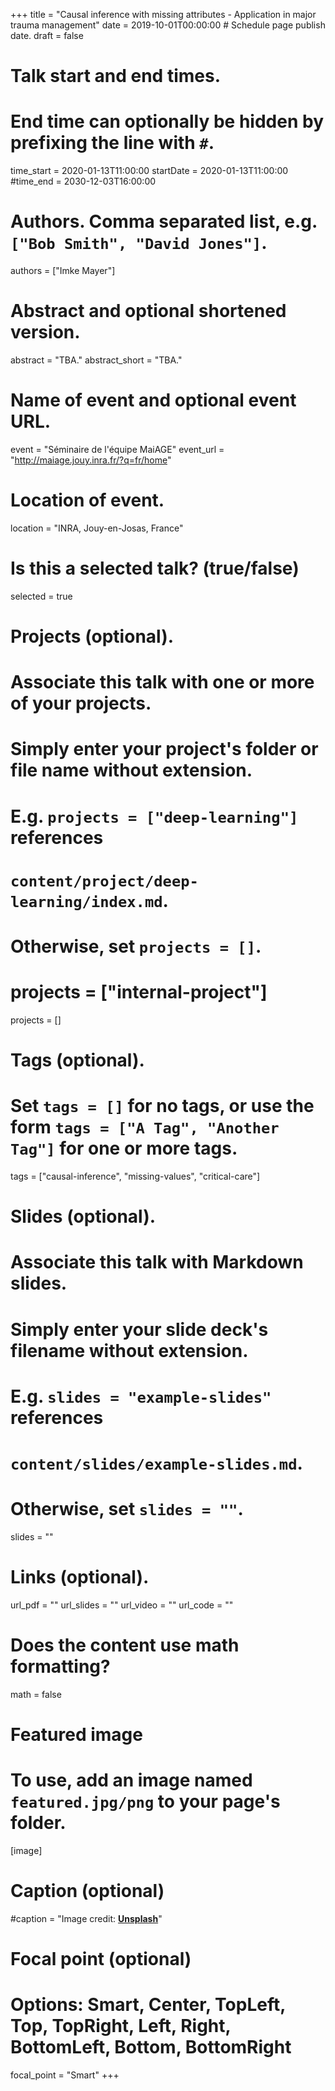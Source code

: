 +++
title = "Causal inference with missing attributes - Application in major trauma management"
date = 2019-10-01T00:00:00  # Schedule page publish date.
draft = false

# Talk start and end times.
#   End time can optionally be hidden by prefixing the line with `#`.
time_start = 2020-01-13T11:00:00
startDate = 2020-01-13T11:00:00
#time_end = 2030-12-03T16:00:00

# Authors. Comma separated list, e.g. `["Bob Smith", "David Jones"]`.
authors = ["Imke Mayer"]

# Abstract and optional shortened version.
abstract = "TBA."
abstract_short = "TBA."

# Name of event and optional event URL.
event = "Séminaire de l'équipe MaiAGE"
event_url = "http://maiage.jouy.inra.fr/?q=fr/home"

# Location of event.
location = "INRA, Jouy-en-Josas, France"

# Is this a selected talk? (true/false)
selected = true

# Projects (optional).
#   Associate this talk with one or more of your projects.
#   Simply enter your project's folder or file name without extension.
#   E.g. `projects = ["deep-learning"]` references 
#   `content/project/deep-learning/index.md`.
#   Otherwise, set `projects = []`.
# projects = ["internal-project"]
projects = []

# Tags (optional).
#   Set `tags = []` for no tags, or use the form `tags = ["A Tag", "Another Tag"]` for one or more tags.
tags = ["causal-inference", "missing-values", "critical-care"]

# Slides (optional).
#   Associate this talk with Markdown slides.
#   Simply enter your slide deck's filename without extension.
#   E.g. `slides = "example-slides"` references 
#   `content/slides/example-slides.md`.
#   Otherwise, set `slides = ""`.
slides = ""

# Links (optional).
url_pdf = ""
url_slides = ""
url_video = ""
url_code = ""

# Does the content use math formatting?
math = false

# Featured image
# To use, add an image named `featured.jpg/png` to your page's folder. 
[image]
  # Caption (optional)
  #caption = "Image credit: [**Unsplash**](https://unsplash.com/photos/bzdhc5b3Bxs)"

  # Focal point (optional)
  # Options: Smart, Center, TopLeft, Top, TopRight, Left, Right, BottomLeft, Bottom, BottomRight
  focal_point = "Smart"
+++
